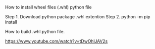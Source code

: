 How to install wheel files (.whl) python file

Step 1. Download python package .whl extention 
Step 2. python -m pip install  <package name>



How to build .whl python file. 



https://www.youtube.com/watch?v=tDwOhlJAV2s




